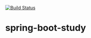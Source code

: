 [![Build Status](https://travis-ci.org/kikaocg/spring-boot-study.svg?branch=master)](https://travis-ci.org/kikaocg/spring-boot-study)
# spring-boot-study